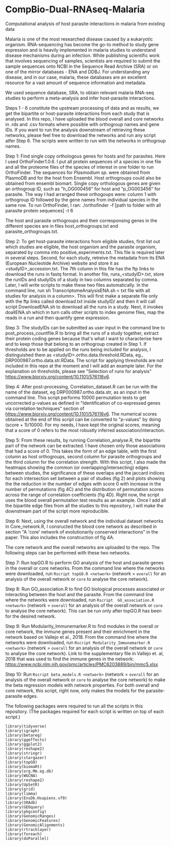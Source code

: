 # CompBio-Dual-RNAseq-Malaria
Computational analysis of host parasite interactions in malaria from existing data


Malaria is one of the most researched disease caused by a eukaryotic organism. RNA-sequencing has become the go-to method to study gene expression and is heavily implemented in malaria studies to understand disease mechanisms during an infection. While publishing scientific work that involves sequencing of samples, scientists are required to submit the sample sequences onto NCBI in the Sequence Read Archive (SRA) or on one of the mirror databases - ENA and DDBJ. For understanding any disease, and in our case, malaria, these databases are an excellent resource for a vast amount of sequence information and metadata.

We used sequence database, SRA, to obtain relevant malaria RNA-seq studies to perform a meta-analysis and infer host-parasite interactions. 

Steps 1 - 6 constitute the upstream processing of data and as results, we get the bipartite or host-parasite interactions from each study that is analysed. In this repo, I have uploaded the blood overall and core networks in .rds and .csv formats where possible with orthogroup names and gene IDs. If you want to run the analysis downstream of retrieving these networks, please feel free to download the networks and run any script atfer Step 6. The scripts were written to run with the networks in orthogroup names.

Step 1:  Find single copy orthologous genes for hosts and for parasites. Here I used OrthoFinder1.0.6.  I put all protein sequences of a species in one file and all the proteome files of the species of interest in one folder to run OrthoFinder. The sequences for _Plasmodium sp._ were obtained from PlasmoDB and for the host from Ensembl. Host orthogroups could also be obtained from ensembl biomart. Single copy orthologous genes are given an orthogroup ID, such as "h\_OG000456" for host and "p\_OG003456" for parasite.  The way I had arranged these orthogoups were: column 1 with orthogroup ID followed by the gene names from individual species in the same row. To run OrthoFinder, I ran: ./orthofinder -f [path to folder with all parasite protein sequences] -t  6

The host and parasite orthogroups and their corresponsing genes in the different species are in files host\_orthogroups.txt and parasite_orthogroups.txt.

Step 2:  To get host-parasite interactions from eligible studies, first list out which studies are eligible, the host organism and the parasite organism, separated by comma into positive_experiments.txt. This file is required later in several steps.
Second, for each study, retreive the metadata from its ENA (European Nucleotide Archive) website and store it as &lt;studyID&gt;&#95;accession.txt. The 7th column in this file has the ftp links to download the runs in fastq format. In another file, runs&#95;&lt;studyID&gt;.txt, store the runIDs and studyIDs of a study in two columns separated by comma. Later, I will write scripts to make these two files automatically. 
In the command line, run sh TranscriptomeAnalysisENA.sh &lt; txt file with all studies for analysis in a column&gt;.
This will first make a separate file only with the ftp links called download.txt inside studyID/ and then it will call script DownloadENA.sh to download all the runs in a study. Next, it invokes doallENA.sh which in turn calls other scripts to index genome files, map the reads in a run and then quantify gene expression.

Step 3: The studyIDs can be submitted as user input in the command line to post\_process\_countfile.R to bring all the runs of a study together, extract their protein coding genes because that's what I want to characterise here and to keep those that belong to an orthogroup created in Step 1. If thresholds are to be applied on the runs being included for analysis, I distinguished them as &lt;studyID&gt;.ortho.data.threshold.RData, eg., DRP000987.ortho.data.str.RData. The script for applying thresholds are not included in this repo at the moment and I will add an example later. For the explanation on thresholds, please see "Selection of runs for analysis" https://www.biorxiv.org/content/10.1101/576116v6.

Step 4: After post-processing, Correlation_dataset.R can be run with the name of the dataset, eg DRP000987.ortho.data.str, as an input in the command line. This script performs 10000 permutation tests to get uncorrected p-values as defined in "Identification of co-expressed genes via correlation techniques" section of https://www.biorxiv.org/content/10.1101/576116v6. The numerical scores obtained at the end of this script can be converted to "p-values" by doing (score + 1)/10000. For my needs, I have kept the original scores, meaning that a score of 0 refers to the most robustly inferred association/interaction.

Step 5: From these results, by running Correlation_analyse.R, the bipartite part of the network can be extracted. I have chosen only those associations that had a score of 0. This takes the form of an edge table, with the first column as host orthogroups, second column for parasite orthogroups and the third column for the correlation strength. With this script, I also made the heatmaps showing the common (or overlapping/intersecting) edges between studies, the significance of these overlaps and the jaccard indices for each intersection set between a pair of studies (fig 2) and plots showing the the reduction in the number of edges with score 0 with increase in the number of permutations (fig 4C) and the distribution of permutation scores across the range of correlation coefficients (fig 4D). 
Right now, the script uses the blood overall permutation test results as an example. Once I add all the bipartite edge files from all the studies to this repository, I will make the downstream part of the script more reproducible.

Step 6: Next, using the overall network and the individual dataset networks in Core_network.R, I consructed the blood core network as described in section "A 'core' network of evolutionarily conserved interactions" in the paper. This also includes the construction of fig 4A.

The core network and the overall networks are uploaded to the repo. The following steps can be performed with these two networks. 

Step 7: Run topGO.R to perform GO analysis of the host and parasite genes in the overall or core networks. From the command line where the networks were downloaded, run `Rscript topGO.R <network>` (network = `overall` for an analysis of the overall network or `core` to analyse the core network). 

Step 8: Run GO_association.R to find GO biological processes associated or interacting between the host and the parasite. From the command line where the networks were downloaded, run `Rscript  GO_association.R <network>` (network = `overall` for an analysis of the overall network or `core` to analyse the core network). This can be run only after topGO.R has been for the desired network.

Step 9: Run Modularity_Immunemarker.R to find modules in the overall or core network, the immune genes present and their enrichment in the network based on Vallejo et al., 2018. From the command line where the networks were downloaded, run `Rscript Modularity_Immunemarker.R <network>` (network = `overall` for an analysis of the overall network or `core` to analyse the core network). Link to the supplementary file in Vallejo et. al, 2018 that was used to find the immune genes in the network: https://www.ncbi.nlm.nih.gov/pmc/articles/PMC6203889/bin/mmc5.xlsx

Step 10: Run `Rscript beta_models.R <network>` (network = `overall` for an analysis of the overall network or `core` to analyse the core network) to make the beta regression models with network properties. For both overall and core network, this script, right now, only makes the models for the parasite-parasite edges. 

The following packages were required to run all the scripts in this repository. (The packages required for each script is written on top of each script.)
```
library(tidyverse)
library(igraph)
library(betareg)
library(ggeffects)
library(ggplot2)
library(reshape2)
library(stringr)
library(stargazer)
library(topGO)
library(biomaRt)
library(org.Mm.eg.db)
library(WGCNA)
library(reshape2)
library(UpSetR)
library(grid)
library(limma)
library(EnsDb.Hsapiens.v79)
library(SRAdb)
library(GEOquery)
library(pkgconfig)
library(GenomicRanges)
library(GenomicFeatures)
library(GenomicAlignments)
library(rtracklayer)
library(foreach)
library(doParallel)
```
